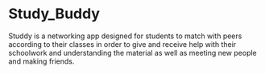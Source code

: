 # Study_Buddy

Studdy is a networking app designed for students to match with peers according to their classes in order to give and receive help with their schoolwork and understanding the material as well as meeting new people and making friends. 
